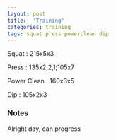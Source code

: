 ```yaml
---
layout: post
title:  'Training'
categories: training
tags: squat press powerclean dip
---
```


Squat       :   215x5x3

Press       :   135x2,2,1;105x7

Power Clean :   160x3x5

Dip         :   105x2x3


### Notes

Alright day, can progress
